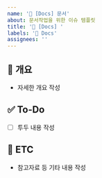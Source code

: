```yaml
---
name: '📝 [Docs] 문서'
about: 문서작업을 위한 이슈 템플릿
title: '📝 [Docs] '
labels: '📝 Docs'
assignees: ''
---
```

## 📝 개요
- 자세한 개요 작성
## ✅ To-Do
- [ ] 투두 내용 작성
## 👀 ETC
- 참고자료 등 기타 내용 작성
